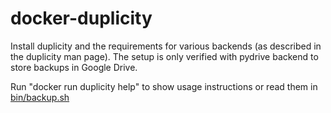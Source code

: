 docker-duplicity
================
Install duplicity and the requirements for various backends (as described in the duplicity man page). The setup is only verified with pydrive backend to store backups in Google Drive.

Run "docker run duplicity help" to show usage instructions or read them in [bin/backup.sh](https://github.com/peterrosell/docker-duplicity/blob/master/bin/backup.sh) 
